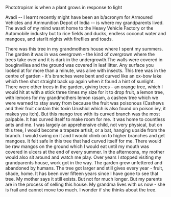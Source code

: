 Phototropism is when a plant grows in response to light

Avadi -- I learnt recently might have been an b/acronym for Armoured Vehicles and Ammunition Depot of India -- is where my grandparents lived.
The avadi of my mind wasnt home to the Heavy Vehicle Factory or the Automobile industry but to rice fields and ducks, endless coconut water 
and mangoes, and starlit nights with fireflies and toads.

There was this tree in my grandmothers house where I spent my summers. The garden it was in was overgrown - 
the kind of overgrown where the trees take over and it is dark in the undergrowth.The walls were covered in bouginvillea 
and the ground was covered in leaf litter. Any surface you looked at for more than a minute, was alive with insects. 
This tree was in the centre of garden - it's branches were bent and curved like an ox-bow lake which then shot straight back up again 
when it found a hint of sunlight. There were other trees in the garden, giving trees - an orange tree, which I would hit at 
with a stick three times my size for it to drop fruit, a lemon tree, with lemons for my grandmothers lemon rasam, 
a cashew tree which we were warned to stay away from because the fruit was poisonous (Cashews and their fruit contain this toxin Urushiol which is 
also found on poison ivy, it makes you itch). But this mango tree with its curved branch was the most palpable. 
It has curved itself to make room for me. It was home to countless ants and me.
I was largely an apprehensive child, not very physical, but on this tree, I would become a trapeze artisit, or a bat, hanging upside from the branch. 
I would swing on it and I would climb on to higher branches and get mangoes. It felt safe in this tree that had curved itself for me. 
There would be raw mangos on the ground which I would eat until my mouth was covered in ulcers at the end of every summer. 
In the afternoons, my mother would also sit around and watch me play. 
Over years I stopped visiting my grandparents house, work got in the way. The garden grew unfettered and abandoned by humans. 
The tree got larger and still gives every year - fruit, shade, home. 
It has been over fifteen years since I have gone to see that tree. 
My mother says it still exists. But not for much longer. 
But my parents are in the process of selling this house. 
My grandma lives with us now - she is frail and cannot move too much. I wonder if she thinks about the tree. 

